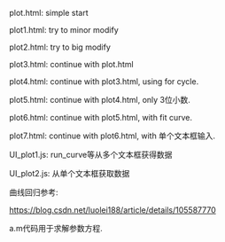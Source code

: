 plot.html: simple start

plot1.html: try to minor modify

plot2.html: try to big modify

plot3.html: continue with plot.html

plot4.html: continue with plot3.html, using for cycle.

plot5.html: continue with plot4.html, only 3位小数.

plot6.html: continue with plot5.html, with fit curve.

plot7.html: continue with plot6.html, with 单个文本框输入.

UI_plot1.js: run_curve等从多个文本框获得数据

UI_plot2.js: 从单个文本框获取数据


曲线回归参考:

https://blog.csdn.net/luolei188/article/details/105587770

a.m代码用于求解参数方程.
